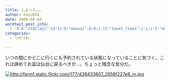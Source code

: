 ```yaml
---
title: しまった。。。
author: kazu634
date: 2008-08-04
wordtwit_post_info:
  - 'O:8:"stdClass":13:{s:6:"manual";b:0;s:11:"tweet_times";i:1;s:5:"delay";i:0;s:7:"enabled";i:1;s:10:"separation";s:2:"60";s:7:"version";s:3:"3.7";s:14:"tweet_template";b:0;s:6:"status";i:2;s:6:"result";a:0:{}s:13:"tweet_counter";i:2;s:13:"tweet_log_ids";a:1:{i:0;i:4189;}s:9:"hash_tags";a:0:{}s:8:"accounts";a:1:{i:0;s:7:"kazu634";}}'
categories:
  - つれづれ

---
```

<div class="section">
<p>
    いつの間にかどこに行くにも予約されている状態になっていることに気づく。これは諦めてお盆は仙台に戻るべきか…。ちょっと残念な気分だ。
</p>
  
<p>
<center>
</center>
</p>
  
<p>
<a href="http://farm1.static.flickr.com/177/438433607_2958f227e8_m.jpg" onclick="__gaTracker('send', 'event', 'outbound-article', 'http://farm1.static.flickr.com/177/438433607_2958f227e8_m.jpg', '');" class="http-image" target="_blank"><img src="http://farm1.static.flickr.com/177/438433607_2958f227e8_m.jpg" class="http-image" alt="http://farm1.static.flickr.com/177/438433607_2958f227e8_m.jpg" /></a>
</p></p>
</div>
